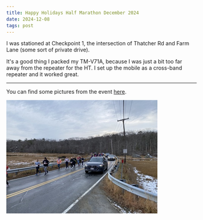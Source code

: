 ```yaml
---
title: Happy Holidays Half Marathon December 2024
date: 2024-12-08
tags: post
---
```


I was stationed at Checkpoint 1, the intersection of Thatcher Rd and Farm Lane (some sort of private drive).

It's a good thing I packed my TM-V71A, because I was just a bit too far away from the repeater for the HT. I set up the mobile as a cross-band repeater and it worked great.

---

You can find some pictures from the event [here](https://photos.google.com/album/AF1QipOdTIKuRMeSPWXmk9raMrLtjzntuqLiUOIQNPTQ).

![Picture of runners along Thatcher Rd](runners.jpg)
